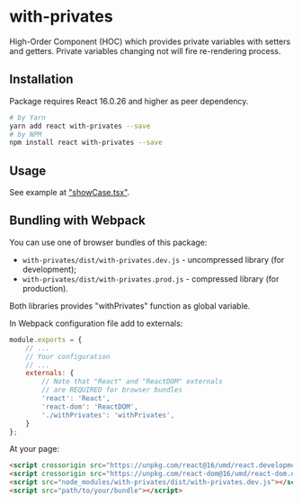 # with-privates

High-Order Component (HOC) which provides private variables with
setters and getters. Private variables changing not will fire re-rendering process.

## Installation

Package requires React 16.0.26 and higher as peer dependency.

```bash
# by Yarn
yarn add react with-privates --save
# by NPM
npm install react with-privates --save
```

## Usage

See example at ["showCase.tsx"](https://github.com/AlexanderSychev/with-privates/blob/master/src/showCase.tsx).

## Bundling with Webpack

You can use one of browser bundles of this package:
* `with-privates/dist/with-privates.dev.js` - uncompressed library (for development);
* `with-privates/dist/with-privates.prod.js` - compressed library (for production).

Both libraries provides "withPrivates" function as global variable.

In Webpack configuration file add to externals:

```javascript
module.exports = {
    // ...
    // Your configuration
    // ...
    externals: {
        // Note that "React" and "ReactDOM" externals
        // are REQUIRED for browser bundles
        'react': 'React',
        'react-dom': 'ReactDOM',
        './withPrivates': 'withPrivates',
    }
};
```

At your page:
```html
<script crossorigin src="https://unpkg.com/react@16/umd/react.development.js"></script>
<script crossorigin src="https://unpkg.com/react-dom@16/umd/react-dom.development.js"></script>
<script src="node_modules/with-privates/dist/with-privates.dev.js"></script>
<script src="path/to/your/bundle"></script>
```
